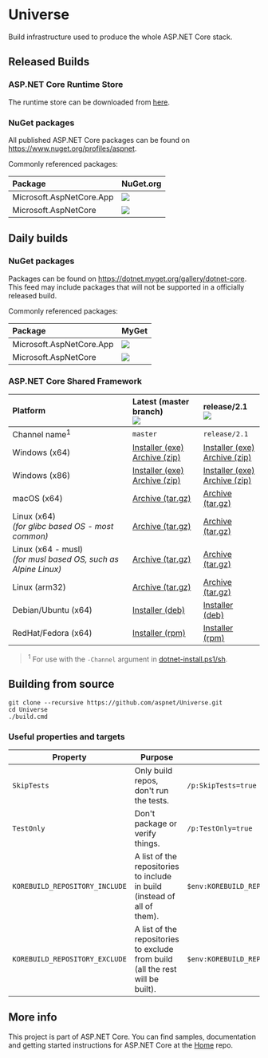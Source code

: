 Universe
========

Build infrastructure used to produce the whole ASP.NET Core stack.

## Released Builds

### ASP.NET Core Runtime Store

The runtime store can be downloaded from [here](https://microsoft.com/net/download).

### NuGet packages

All published ASP.NET Core packages can be found on <https://www.nuget.org/profiles/aspnet>.

Commonly referenced packages:

[app-metapackage-nuget]:  https://nuget.org/packages/Microsoft.AspNetCore.App
[app-metapackage-nuget-badge]: http://img.shields.io/nuget/v/Microsoft.AspNetCore.App.svg?style=flat-square&label=nuget

[metapackage-nuget]:  https://nuget.org/packages/Microsoft.AspNetCore
[metapackage-nuget-badge]: http://img.shields.io/nuget/v/Microsoft.AspNetCore.svg?style=flat-square&label=nuget

Package                           | NuGet.org
:---------------------------------|:---------------------------------------------------------
Microsoft.AspNetCore.App          | [![][app-metapackage-nuget-badge]][app-metapackage-nuget]
Microsoft.AspNetCore              | [![][metapackage-nuget-badge]][metapackage-nuget]


## Daily builds

### NuGet packages

Packages can be found on <https://dotnet.myget.org/gallery/dotnet-core>. This feed may include
packages that will not be supported in a officially released build.

Commonly referenced packages:

[app-metapackage-myget]:  https://dotnet.myget.org/feed/dotnet-core/package/nuget/Microsoft.AspNetCore.App
[app-metapackage-myget-badge]: http://img.shields.io/dotnet.myget/dotnet-core/v/Microsoft.AspNetCore.App.svg?style=flat-square&label=myget

[metapackage-myget]:  https://dotnet.myget.org/feed/dotnet-core/package/nuget/Microsoft.AspNetCore
[metapackage-myget-badge]: http://img.shields.io/dotnet.myget/dotnet-core/v/Microsoft.AspNetCore.svg?style=flat-square&label=myget

Package                           | MyGet
:---------------------------------|:---------------------------------------------------------
Microsoft.AspNetCore.App          | [![][app-metapackage-myget-badge]][app-metapackage-myget]
Microsoft.AspNetCore              | [![][metapackage-myget-badge]][metapackage-myget]

### ASP.NET Core Shared Framework

[badge-master]: https://dotnetcli.blob.core.windows.net/dotnet/aspnetcore/Runtime/master/aspnetcore-runtime-win-x64-version-badge.svg
[win-x64-zip]: https://dotnetcli.blob.core.windows.net/dotnet/aspnetcore/Runtime/master/aspnetcore-runtime-latest-win-x64.zip
[win-x64-exe]: https://dotnetcli.blob.core.windows.net/dotnet/aspnetcore/Runtime/master/aspnetcore-runtime-latest-win-x64.exe
[win-x86-zip]: https://dotnetcli.blob.core.windows.net/dotnet/aspnetcore/Runtime/master/aspnetcore-runtime-latest-win-x86.zip
[win-x86-exe]: https://dotnetcli.blob.core.windows.net/dotnet/aspnetcore/Runtime/master/aspnetcore-runtime-latest-win-x86.exe
[linux-x64-tar]: https://dotnetcli.blob.core.windows.net/dotnet/aspnetcore/Runtime/master/aspnetcore-runtime-latest-linux-x64.tar.gz
[linux-arm-tar]: https://dotnetcli.blob.core.windows.net/dotnet/aspnetcore/Runtime/master/aspnetcore-runtime-latest-linux-arm.tar.gz
[osx-x64-tar]: https://dotnetcli.blob.core.windows.net/dotnet/aspnetcore/Runtime/master/aspnetcore-runtime-latest-osx-x64.tar.gz
[debian-x64-deb]: https://dotnetcli.blob.core.windows.net/dotnet/aspnetcore/Runtime/master/aspnetcore-runtime-latest-x64.deb
[redhat-x64-rpm]: https://dotnetcli.blob.core.windows.net/dotnet/aspnetcore/Runtime/master/aspnetcore-runtime-latest-x64.rpm
[linux-musl-x64-tar]: https://dotnetcli.blob.core.windows.net/dotnet/aspnetcore/Runtime/master/aspnetcore-runtime-latest-linux-musl-x64.tar.gz

[badge-rel-21]: https://dotnetcli.blob.core.windows.net/dotnet/aspnetcore/Runtime/release/2.1/aspnetcore-runtime-win-x64-version-badge.svg
[win-x64-zip-rel-21]: https://dotnetcli.blob.core.windows.net/dotnet/aspnetcore/Runtime/release/2.1/aspnetcore-runtime-latest-win-x64.zip
[win-x64-exe-rel-21]: https://dotnetcli.blob.core.windows.net/dotnet/aspnetcore/Runtime/release/2.1/aspnetcore-runtime-latest-win-x64.exe
[win-x86-zip-rel-21]: https://dotnetcli.blob.core.windows.net/dotnet/aspnetcore/Runtime/release/2.1/aspnetcore-runtime-latest-win-x86.zip
[win-x86-exe-rel-21]: https://dotnetcli.blob.core.windows.net/dotnet/aspnetcore/Runtime/release/2.1/aspnetcore-runtime-latest-win-x86.exe
[linux-x64-tar-rel-21]: https://dotnetcli.blob.core.windows.net/dotnet/aspnetcore/Runtime/release/2.1/aspnetcore-runtime-latest-linux-x64.tar.gz
[osx-x64-tar-rel-21]: https://dotnetcli.blob.core.windows.net/dotnet/aspnetcore/Runtime/release/2.1/aspnetcore-runtime-latest-osx-x64.tar.gz
[debian-x64-deb-rel-21]: https://dotnetcli.blob.core.windows.net/dotnet/aspnetcore/Runtime/release/2.1/aspnetcore-runtime-latest-x64.deb
[redhat-x64-rpm-rel-21]: https://dotnetcli.blob.core.windows.net/dotnet/aspnetcore/Runtime/release/2.1/aspnetcore-runtime-latest-x64.rpm
[linux-arm-tar-rel-21]: https://dotnetcli.blob.core.windows.net/dotnet/aspnetcore/Runtime/release/2.1/aspnetcore-runtime-latest-linux-arm.tar.gz
[linux-musl-x64-tar-rel-21]: https://dotnetcli.blob.core.windows.net/dotnet/aspnetcore/Runtime/release/2.1/aspnetcore-runtime-latest-linux-musl-x64.tar.gz

Platform              | Latest (master branch) <br> ![][badge-master]                      | release/2.1 <br> ![][badge-rel-21]
:---------------------|:----------------------------------------------------------------|:-------------------------------------------------------------------------
Channel name<sup>1</sup> | `master` | `release/2.1`
Windows (x64)         | [Installer (exe)][win-x64-exe]<br>[Archive (zip)][win-x64-zip]   | [Installer (exe)][win-x64-exe-rel-21]<br>[Archive (zip)][win-x64-zip-rel-21]
Windows (x86)         | [Installer (exe)][win-x86-exe]<br>[Archive (zip)][win-x86-zip]   | [Installer (exe)][win-x86-exe-rel-21]<br>[Archive (zip)][win-x86-zip-rel-21]
macOS (x64)           | [Archive (tar.gz)][osx-x64-tar]                                  | [Archive (tar.gz)][osx-x64-tar-rel-21]
Linux (x64)<br>_(for glibc based OS - most common)_ | [Archive (tar.gz)][linux-x64-tar]                                | [Archive (tar.gz)][linux-x64-tar-rel-21]
Linux (x64 - musl)<br>_(for musl based OS, such as Alpine Linux)_ | [Archive (tar.gz)][linux-musl-x64-tar]                           | [Archive (tar.gz)][linux-musl-x64-tar-rel-21]
Linux (arm32)         | [Archive (tar.gz)][linux-arm-tar]                                | [Archive (tar.gz)][linux-arm-tar-rel-21]
Debian/Ubuntu (x64)   | [Installer (deb)][debian-x64-deb]                                | [Installer (deb)][debian-x64-deb-rel-21]
RedHat/Fedora (x64)   | [Installer (rpm)][redhat-x64-rpm]                                | [Installer (rpm)][redhat-x64-rpm-rel-21]

> <sup>1</sup> For use with the `-Channel` argument in [dotnet-install.ps1/sh](https://docs.microsoft.com/en-us/dotnet/core/tools/dotnet-install-script).

## Building from source

```
git clone --recursive https://github.com/aspnet/Universe.git
cd Universe
./build.cmd
```

### Useful properties and targets
Property                           | Purpose                                                                        | Example
-----------------------------------|--------------------------------------------------------------------------------|--------
`SkipTests`    | Only build repos, don't run the tests.                                         | `/p:SkipTests=true`
`TestOnly`                      | Don't package or verify things.                                                | `/p:TestOnly=true`
`KOREBUILD_REPOSITORY_INCLUDE` | A list of the repositories to include in build (instead of all of them).       | `$env:KOREBUILD_REPOSITORY_INCLUDE='Antiforgery;CORS'`
`KOREBUILD_REPOSITORY_EXCLUDE` | A list of the repositories to exclude from build (all the rest will be built). | `$env:KOREBUILD_REPOSITORY_EXCLUDE='EntityFramework'`

## More info

This project is part of ASP.NET Core. You can find samples, documentation and getting started instructions for ASP.NET Core at the [Home](https://github.com/aspnet/home) repo.
